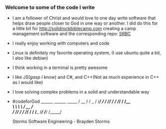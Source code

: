 ### Welcome to some of the code I write

- I am a follower of Christ and would love to one day write software that helps draw people closer to God in one way or another.  I did do this for a little bit for http://solidrockbiblecamp.com creating a camp management software and the corresponding repo: [SRBC](https://github.com/Storms-Engineering/SRBC)
- I really enjoy working with computers and code
- Linux is definitely my favorite operating system, (I use ubuntu quite a bit, I also like debian)
- I think working in a terminal is pretty awesome
- I like JS(*gasp I know*) and C#, and C++(Not as much experience in C++ as I would like)
- I love solving complex problems in a solid and understandable way
- #codeforGod
          ______  ______   _____
         / __  / / _   /  /____/ 
        / / /_/ / / /_/  / /__   
        _\ \    _\ \    / __ /  
      / /_/ / / /_/ /  / /___
     /_____/ /_____/  /_____/
	 
	 Storms Software Engineering - Brayden Storms



<!--
**Storms-Engineering/Storms-Engineering** is a ✨ _special_ ✨ repository because its `README.md` (this file) appears on your GitHub profile.

Here are some ideas to get you started:

- 🔭 I’m currently working on ...
- 🌱 I’m currently learning ...
- 👯 I’m looking to collaborate on ...
- 🤔 I’m looking for help with ...
- 💬 Ask me about ...
- 📫 How to reach me: ...
- 😄 Pronouns: ...
- ⚡ Fun fact: ...
-->


